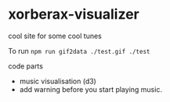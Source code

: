 # xorberax-visualizer
cool site for some cool tunes


To run
`npm run gif2data ./test.gif ./test`



code parts
- music visualisation (d3)
- add warning before you start playing music.